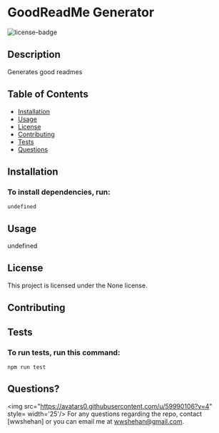 
# GoodReadMe Generator

![license-badge](https://img.shields.io/badge/license-None-blue)

## Description
Generates good readmes

## Table of Contents

* [Installation](#Installation)
* [Usage](#Usage)
* [License](#License)
* [Contributing](#Contributing)
* [Tests](#Test)
* [Questions](#Questions)

## Installation

### To install dependencies, run:
```
undefined
```

## Usage
undefined

## License
This project is licensed under the None license.

## Contributing


## Tests
### To run tests, run this command:
```
npm run test
```

## Questions?
<img src="https://avatars0.githubusercontent.com/u/59990106?v=4" style= width='25'/>
For any questions regarding the repo, contact 
[wwshehan] or you can email me at wwshehan@gmail.com.
